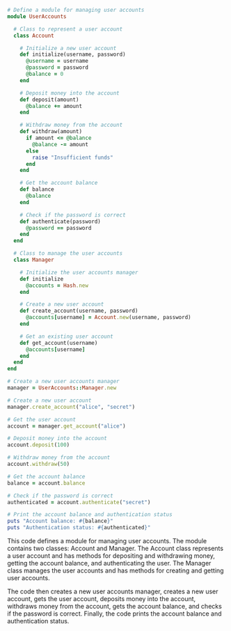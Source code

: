 ```ruby
# Define a module for managing user accounts
module UserAccounts

  # Class to represent a user account
  class Account

    # Initialize a new user account
    def initialize(username, password)
      @username = username
      @password = password
      @balance = 0
    end

    # Deposit money into the account
    def deposit(amount)
      @balance += amount
    end

    # Withdraw money from the account
    def withdraw(amount)
      if amount <= @balance
        @balance -= amount
      else
        raise "Insufficient funds"
      end
    end

    # Get the account balance
    def balance
      @balance
    end

    # Check if the password is correct
    def authenticate(password)
      @password == password
    end
  end

  # Class to manage the user accounts
  class Manager

    # Initialize the user accounts manager
    def initialize
      @accounts = Hash.new
    end

    # Create a new user account
    def create_account(username, password)
      @accounts[username] = Account.new(username, password)
    end

    # Get an existing user account
    def get_account(username)
      @accounts[username]
    end
  end
end

# Create a new user accounts manager
manager = UserAccounts::Manager.new

# Create a new user account
manager.create_account("alice", "secret")

# Get the user account
account = manager.get_account("alice")

# Deposit money into the account
account.deposit(100)

# Withdraw money from the account
account.withdraw(50)

# Get the account balance
balance = account.balance

# Check if the password is correct
authenticated = account.authenticate("secret")

# Print the account balance and authentication status
puts "Account balance: #{balance}"
puts "Authentication status: #{authenticated}"
```

This code defines a module for managing user accounts. The module contains two classes: Account and Manager. The Account class represents a user account and has methods for depositing and withdrawing money, getting the account balance, and authenticating the user. The Manager class manages the user accounts and has methods for creating and getting user accounts.

The code then creates a new user accounts manager, creates a new user account, gets the user account, deposits money into the account, withdraws money from the account, gets the account balance, and checks if the password is correct. Finally, the code prints the account balance and authentication status.